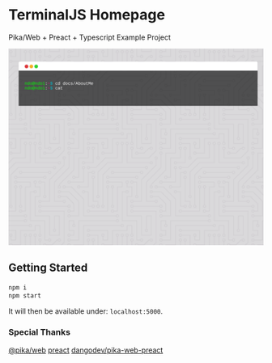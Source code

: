 # TerminalJS Homepage

Pika/Web + Preact + Typescript Example Project

![screenshot1](terminal.gif)

## Getting Started

```bash
npm i
npm start
```

It will then be available under: `localhost:5000`.

### Special Thanks
[@pika/web](https://github.com/pikapkg/web)
[preact](https://github.com/preactjs/preact)
[dangodev/pika-web-preact](https://github.com/dangodev/pika-web-preact) 
